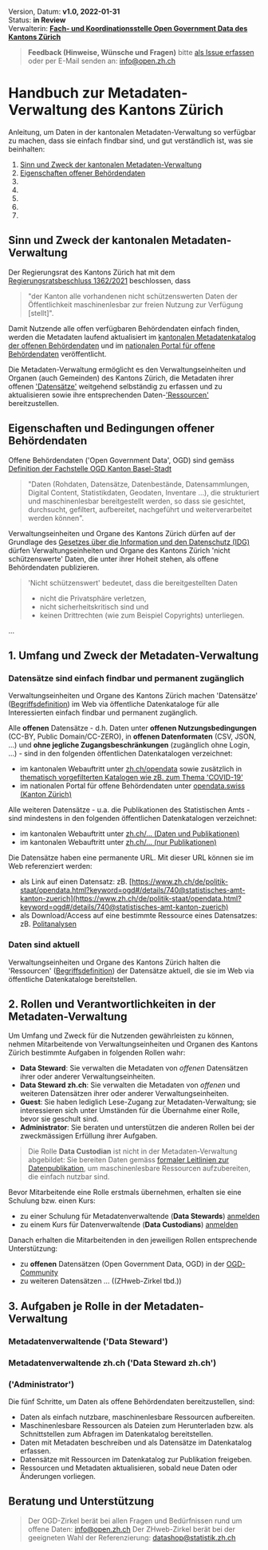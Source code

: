 
Version, Datum: **v1.0, 2022-01-31** <br>
Status: **in Review** <br>
Verwalterin: **[Fach- und Koordinationsstelle Open Government Data des Kantons Zürich](https://www.zh.ch/de/direktion-der-justiz-und-des-innern/statistisches-amt/open-government-data.html#1128196644)**

> **Feedback (Hinweise, Wünsche und Fragen)** bitte [als Issue erfassen](https://github.com/openZH/mdd-ogd-handbook/issues) oder per E-Mail senden an: info@open.zh.ch


# Handbuch zur Metadaten-Verwaltung des Kantons Zürich

Anleitung, um Daten in der kantonalen Metadaten-Verwaltung so verfügbar zu machen, dass sie einfach findbar sind, und gut verständlich ist, was sie beinhalten:
1. [Sinn und Zweck der kantonalen Metadaten-Verwaltung](#sinn-und-zweck-der-kantonalen-metadaten-verwaltung)
2. [Eigenschaften offener Behördendaten](#eigenschaften-und-bedingungen-offener-behördendaten)
3. [](#)
4. [](#)
5. [](#)
6. [](#)
7. [](#)

## Sinn und Zweck der kantonalen Metadaten-Verwaltung
Der Regierungsrat des Kantons Zürich hat mit dem [Regierungsratsbeschluss 1362/2021](https://www.zh.ch/de/politik-staat/gesetze-beschluesse/beschluesse-des-regierungsrates/rrb/regierungsratsbeschluss-1362-2021.html) beschlossen, dass 

> "der Kanton alle vorhandenen nicht schützenswerten Daten der Öffentlichkeit maschinenlesbar zur freien Nutzung zur Verfügung [stellt]".

Damit Nutzende alle offen verfügbaren Behördendaten einfach finden, werden die Metadaten laufend aktualisiert im [kantonalen Metadatenkatalog der offenen Behördendaten](https://www.zh.ch/opendata) und im [nationalen Portal für offene Behördendaten](https://opendata.swiss/de/organization/kanton-zuerich) veröffentlicht.

Die Metadaten-Verwaltung ermöglicht es den Verwaltungseinheiten und Organen (auch Gemeinden) des Kantons Zürich, die Metadaten ihrer offenen ['Datensätze'](https://github.com/openZH/mdd-ogd-handbook/blob/main/source/content/glossar/begriffe.rst) weitgehend selbständig zu erfassen und zu aktualisieren sowie ihre entsprechenden Daten-['Ressourcen'](https://github.com/openZH/mdd-ogd-handbook/blob/main/source/content/glossar/begriffe.rst) bereitzustellen.

## Eigenschaften und Bedingungen offener Behördendaten
Offene Behördendaten ('Open Government Data', OGD) sind gemäss [Definition der Fachstelle OGD Kanton Basel-Stadt](https://www.opendata.bs.ch/definitionen.html)

> "Daten (Rohdaten, Datensätze, Datenbestände, Datensammlungen, Digital Content, Statistikdaten, Geodaten, Inventare …), die strukturiert und  maschinenlesbar bereitgestellt werden, so dass sie gesichtet, durchsucht, gefiltert, aufbereitet, nachgeführt und weiterverarbeitet werden können".

Verwaltungseinheiten und Organe des Kantons Zürich dürfen auf der Grundlage des [Gesetzes über die Information und den Datenschutz (IDG)](http://www.zhlex.zh.ch/Erlass.html?Open&Ordnr=170.4) dürfen Verwaltungseinheiten und Organe des Kantons Zürich 'nicht schützenswerte' Daten, die unter ihrer Hoheit stehen, als offene Behördendaten publizieren.

> 'Nicht schützenswert' bedeutet, dass die bereitgestellten Daten
> 
>  - nicht die Privatsphäre verletzen,
>  - nicht sicherheitskritisch sind und 
>  - keinen Drittrechten (wie zum Beispiel Copyrights) unterliegen.

...











## 1. Umfang und Zweck der Metadaten-Verwaltung

### Datensätze sind einfach findbar und permanent zugänglich
Verwaltungseinheiten und Organe des Kantons Zürich machen 'Datensätze' ([Begriffsdefinition](https://github.com/openZH/mdd-ogd-handbook/blob/main/source/content/glossar/begriffe.rst)) im Web via öffentliche Datenkataloge für alle Interessierten einfach findbar und permanent zugänglich.

Alle **offenen** Datensätze - d.h. Daten unter **offenen Nutzungsbedingungen** (CC-BY, Public Domain/CC-ZERO), in **offenen Datenformaten** (CSV, JSON, ...) und **ohne jegliche Zugangsbeschränkungen** (zugänglich ohne Login, ...) - sind in den folgenden öffentlichen Datenkatalogen verzeichnet:
- im kantonalen Webauftritt unter [zh.ch/opendata](https://www.zh.ch/de/politik-staat/opendata.html?keyword=ogd#/home) sowie zusätzlich in [thematisch vorgefilterten Katalogen wie zB. zum Thema 'COVID-19'](https://www.zh.ch/de/gesundheit/coronavirus/zahlen-fakten-covid-19.html?keyword=covid19#-1718033923) 
- im nationalen Portal für offene Behördendaten unter [opendata.swiss (Kanton Zürich)](https://opendata.swiss/de/organization/kanton-zuerich)

Alle weiteren Datensätze - u.a. die Publikationen des Statistischen Amts - sind mindestens in den folgenden öffentlichen Datenkatalogen verzeichnet:
- im kantonalen Webauftritt unter [zh.ch/... (Daten und Publikationen)](https://www.zh.ch/de/politik-staat/statistik-daten/datenkatalog.html#/home)
- im kantonalen Webauftritt unter [zh.ch/... (nur Publikationen)](https://www.zh.ch/de/politik-staat/statistik-daten/publikationen.zhweb-noredirect.zhweb-cache.html?keyword=statistik.info#-1026853132)

Die Datensätze haben eine permanente URL. Mit dieser URL können sie im Web referenziert werden:
- als Link auf einen Datensatz: zB. [https://www.zh.ch/de/politik-staat/opendata.html?keyword=ogd#/details/740@statistisches-amt-kanton-zuerich](https://www.zh.ch/de/politik-staat/opendata.html?keyword=ogd#/details/740@statistisches-amt-kanton-zuerich)
- als Download/Access auf eine bestimmte Ressource eines Datensatzes: zB. [Politanalysen](https://www.zh.ch/de/politik-staat/wahlen-abstimmungen/politanalysen.html)

### Daten sind aktuell
Verwaltungseinheiten und Organe des Kantons Zürich halten die 'Ressourcen' ([Begriffsdefinition](https://github.com/openZH/mdd-ogd-handbook/blob/main/source/content/glossar/begriffe.rst)) der Datensätze aktuell, die sie im Web via öffentliche Datenkataloge bereitstellen.

## 2. Rollen und Verantwortlichkeiten in der Metadaten-Verwaltung

Um Umfang und Zweck für die Nutzenden gewährleisten zu können, nehmen Mitarbeitende von Verwaltungseinheiten und Organen des Kantons Zürich bestimmte Aufgaben in folgenden Rollen wahr:
- **Data Steward**: Sie verwalten die Metadaten von *offenen* Datensätzen ihrer oder anderer Verwaltungseinheiten.
- **Data Steward zh.ch**: Sie verwalten die Metadaten von *offenen* und weiteren Datensätzen ihrer oder anderer Verwaltungseinheiten.
- **Guest**: Sie haben lediglich Lese-Zugang zur Metadaten-Verwaltung; sie interessieren sich unter Umständen für die Übernahme einer Rolle, bevor sie geschult sind.
- **Administrator**: Sie beraten und unterstützen die anderen Rollen bei der zweckmässigen Erfüllung ihrer Aufgaben.

> Die Rolle **Data Custodian** ist nicht in der Metadaten-Verwaltung abgebildet: Sie bereiten Daten gemäss [formaler Leitlinien zur Datenpublikation](https://github.com/openZH/mdd-ogd-handbook/blob/main/publikationsleitlinien.md), um maschinenlesbare Ressourcen aufzubereiten, die einfach nutzbar sind.

Bevor Mitarbeitende eine Rolle erstmals übernehmen, erhalten sie eine Schulung bzw. einen Kurs: 
- zu einer Schulung für Metadatenverwaltende (**Data Stewards**) [anmelden](https://www.zh.ch/de/direktion-der-justiz-und-des-innern/statistisches-amt/open-government-data/leitlinien.html#-792208150)
- zu einem Kurs für Datenverwaltende (**Data Custodians**) [anmelden](https://www.zh.ch/de/direktion-der-justiz-und-des-innern/statistisches-amt/open-government-data/leitlinien.html#-792458260)

Danach erhalten die Mitarbeitenden in den jeweiligen Rollen entsprechende Unterstützung:
- zu **offenen** Datensätzen (Open Government Data, OGD) in der [OGD-Community](https://www.zh.ch/de/direktion-der-justiz-und-des-innern/statistisches-amt/open-government-data/community-open-government-data.html)
- zu weiteren Datensätzen ... ((ZHweb-Zirkel tbd.))

## 3. Aufgaben je Rolle in der Metadaten-Verwaltung

### Metadatenverwaltende ('Data Steward')

### Metadatenverwaltende zh.ch ('Data Steward zh.ch')

### ('Administrator')
Die fünf Schritte, um Daten als offene Behördendaten bereitzustellen, sind:
- Daten als einfach nutzbare, maschinenlesbare Ressourcen aufbereiten.
- Maschinenlesbare Ressourcen als Dateien zum Herunterladen bzw. als Schnittstellen zum Abfragen im Datenkatalog bereitstellen.
- Daten mit Metadaten beschreiben und als Datensätze im Datenkatalog erfassen.
- Datensätze mit Ressourcen im Datenkatalog zur Publikation freigeben.
- Ressourcen und Metadaten aktualisieren, sobald neue Daten oder Änderungen vorliegen.

## Beratung und Unterstützung

> Der OGD-Zirkel berät bei allen Fragen und Bedürfnissen rund um offene Daten: info@open.zh.ch
> Der ZHweb-Zirkel berät bei der geeigneten Wahl der Referenzierung: datashop@statistik.zh.ch

